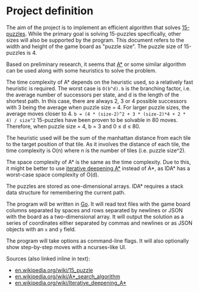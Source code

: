 # Project definition
The aim of the project is to implement an efficient algorithm that solves
[15-puzzles](https://en.wikipedia.org/wiki/15_puzzle). While the primary goal
is solving 15-puzzles specifically, other sizes will also be supported by the
program. This document refers to the width and height of the game board as
"puzzle size". The puzzle size of 15-puzzles is 4.

Based on preliminary research, it seems that [A*](https://en.wikipedia.org/wiki/A*_search_algorithm)
or some similar algorithm can be used along with some heuristics to solve
the problem.

The time complexity of A* depends on the heuristic used, so a relatively fast
heuristic is required. The worst case is `O(b^d)`. `b` is the branching factor,
i.e. the average number of successors per state, and d is the length of the
shortest path. In this case, there are always 2, 3 or 4 possible successors
with 3 being the average when puzzle size = 4. For larger puzzle sizes, the
average moves closer to 4. `b = (4 * (size-2)^2 + 3 * (size-2)*4 + 2 * 4) / size^2`
15-puzzles have been proven to be solvable in 80 moves. Therefore, when puzzle
size = 4, b = 3 and 0 ≤ d ≤ 80.

The heuristic used will be the sum of the manhattan distance from each tile to
the target position of that tile. As it involves the distance of each tile,
the time complexity is O(n) where n is the number of tiles (i.e. puzzle size^2).

The space complexity of A* is the same as the time complexity. Due to this, it
might be better to use [iterative deepening A*](https://en.wikipedia.org/wiki/Iterative_deepening_A*)
instead of A*, as IDA* has a worst-case space complexity of O(d).

The puzzles are stored as one-dimensional arrays. IDA* requires a stack data
structure for remembering the current path.

The program will be written in [Go](https://golang.org/). It will read text
files with the game board columns separated by spaces and rows separated by
newlines or JSON with the board as a two-dimensional array. It will output
the solution as a series of coordinates either separated by commas and newlines
or as JSON objects with an `x` and `y` field.

The program will take options as command-line flags. It will also optionally
show step-by-step moves with a ncurses-like UI.

Sources (also linked inline in text):
* [en.wikipedia.org/wiki/15_puzzle](https://en.wikipedia.org/wiki/15_puzzle)
* [en.wikipedia.org/wiki/A*_search_algorithm](https://en.wikipedia.org/wiki/A*_search_algorithm)
* [en.wikipedia.org/wiki/Iterative_deepening_A*](https://en.wikipedia.org/wiki/Iterative_deepening_A*)

